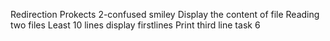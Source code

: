 Redirection Prokects
2-confused smiley
Display the content of file
Reading two files
Least 10 lines
display firstlines
Print third line task 6
